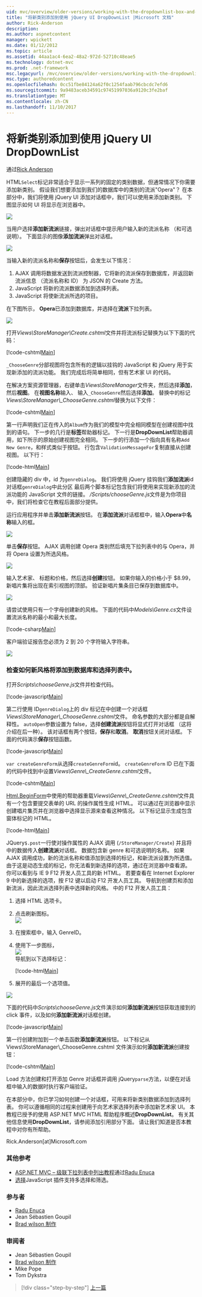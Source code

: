 ```yaml
---
uid: mvc/overview/older-versions/working-with-the-dropdownlist-box-and-jquery/adding-a-new-category-to-the-dropdownlist-using-jquery-ui
title: "将新类别添加到使用 jQuery UI DropDownList |Microsoft 文档"
author: Rick-Anderson
description: 
ms.author: aspnetcontent
manager: wpickett
ms.date: 01/12/2012
ms.topic: article
ms.assetid: 44aa1ac4-6ea2-48a2-972d-52710c48eae5
ms.technology: dotnet-mvc
ms.prod: .net-framework
msc.legacyurl: /mvc/overview/older-versions/working-with-the-dropdownlist-box-and-jquery/adding-a-new-category-to-the-dropdownlist-using-jquery-ui
msc.type: authoredcontent
ms.openlocfilehash: 0cc51fbe84124a62f0c1254faab796cbcdc7efd6
ms.sourcegitcommit: 9a9483aceb34591c97451997036a9120c3fe2baf
ms.translationtype: MT
ms.contentlocale: zh-CN
ms.lasthandoff: 11/10/2017
---
```

<a name="adding-a-new-category-to-the-dropdownlist-using-jquery-ui"></a>将新类别添加到使用 jQuery UI DropDownList
====================
通过[Rick Anderson](https://github.com/Rick-Anderson)

HTML`Select`标记非常适合于显示一系列的固定的类别数据，但通常情况下你需要添加新类别。 假设我们想要添加到我们的数据库中的类别的流派"Opera"？ 在本部分中，我们将使用 jQuery UI 添加对话框中，我们可以使用来添加新类别。 下图显示如何 UI 将显示在浏览器中。

![](adding-a-new-category-to-the-dropdownlist-using-jquery-ui/_static/image1.png)

当用户选择**添加新流派**链接，弹出对话框中提示用户输入新的流派名称 （和可选说明）。 下面显示的图像**添加流派**弹出对话框。

![](adding-a-new-category-to-the-dropdownlist-using-jquery-ui/_static/image2.png)

当输入新的流派名称和**保存**按钮后，会发生以下情况：

1. AJAX 调用将数据发送到流派控制器，它将新的流派保存到数据库，并返回新流派信息 （流派名称和 ID） 为 JSON 的 Create 方法。
2. JavaScript 将新的流派数据添加到选择列表。
3. JavaScript 将使新流派所选的项目。

 在下图所示， **Opera**已添加到数据库，并选择在**流派**下拉列表。 

![](adding-a-new-category-to-the-dropdownlist-using-jquery-ui/_static/image3.png)

打开*Views\StoreManager\Create.cshtml*文件并将流派标记替换为以下下面的代码：

[!code-cshtml[Main](adding-a-new-category-to-the-dropdownlist-using-jquery-ui/samples/sample1.cshtml)]

`_ChooseGenre`分部视图将包含所有的逻辑以挂钩的 JavaScript 和 jQuery 用于实现新添加的流派功能。 我们完成后将简单相同，但有艺术家 UI 的代码。

在解决方案资源管理器，右键单击*Views\StoreManager*文件夹，然后选择**添加**，然后**视图**。 在**视图名称**输入、 输入`_ChooseGenre`然后选择**添加**。 替换中的标记*Views\StoreManager\\_ChooseGenre.cshtml*替换为以下文件：

[!code-cshtml[Main](adding-a-new-category-to-the-dropdownlist-using-jquery-ui/samples/sample2.cshtml)]

第一行声明我们正在传入的`Album`作为我们的模型中完全相同模型在创建视图中找到的语句。 下一步的几行是**标签**帮助器标记。 下一行是**DropDownList**帮助器调用，如下所示的原始创建视图完全相同。 下一步的行添加一个指向具有名称`Add New Genre`，和样式类似于按钮。 行包含`ValidationMessageFor`复制直接从创建视图。 以下行：

[!code-html[Main](adding-a-new-category-to-the-dropdownlist-using-jquery-ui/samples/sample3.html)]

创建隐藏的 div 中，id 为`genreDialog`。 我们将使用 jQuery 挂钩我们**添加流派**id 对话框`genreDialog`中此分区 最后两个脚本标记包含我们将使用来实现新添加的流派功能的 JavaScript 文件的链接。 */Scripts/chooseGenre.js*文件是为你项目中，我们将检查它在教程后面部分提供。

运行应用程序并单击**添加新流派**按钮。 在**添加流派**对话框框中，输入**Opera**中**名称**输入的框。

![](adding-a-new-category-to-the-dropdownlist-using-jquery-ui/_static/image4.png)

单击**保存**按钮。 AJAX 调用创建 Opera 类别然后填充下拉列表中的与 Opera，并将 Opera 设置为所选风格。

![](adding-a-new-category-to-the-dropdownlist-using-jquery-ui/_static/image5.png)

输入艺术家、 标题和价格，然后选择**创建**按钮。 如果你输入的价格小于 $8.99，新唱片集将出现在索引视图的顶部。 验证新唱片集条目已保存到数据库中。

![](adding-a-new-category-to-the-dropdownlist-using-jquery-ui/_static/image6.png)

请尝试使用只有一个字母创建新的风格。 下面的代码中*Models\Genre.cs*文件设置流派名称的最小和最大长度。

[!code-csharp[Main](adding-a-new-category-to-the-dropdownlist-using-jquery-ui/samples/sample4.cs)]

客户端验证报告您必须为 2 到 20 个字符输入字符串。

![](adding-a-new-category-to-the-dropdownlist-using-jquery-ui/_static/image7.png)

### <a name="examining-how-a-new-genre-is-added-to-the-database-and-the-select-list"></a>检查如何新风格将添加到数据库和选择列表中。

打开*Scripts\chooseGenre.js*文件并检查代码。

[!code-javascript[Main](adding-a-new-category-to-the-dropdownlist-using-jquery-ui/samples/sample5.js)]

第二行使用 ID`genreDialog`上的 div 标记在中创建一个对话框*Views\StoreManager\\_ChooseGenre.cshtml*文件。 命名参数的大部分都是自解释性。 `autoOpen`参数设置为 false，选择**创建流派**按钮将显式打开对话框 （这将介绍在后一种）。 该对话框有两个按钮，**保存**和**取消**。 **取消**按钮关闭对话框。 下面的代码演示**保存**按钮函数。

[!code-javascript[Main](adding-a-new-category-to-the-dropdownlist-using-jquery-ui/samples/sample6.js)]

`var createGenreForm`从选择`createGenreForm`id。 `createGenreForm` ID 已在下面的代码中找到中设置*Views\Genre\\_CreateGenre.cshtml*文件。

[!code-cshtml[Main](adding-a-new-category-to-the-dropdownlist-using-jquery-ui/samples/sample7.cshtml)]

[Html.BeginForm](https://msdn.microsoft.com/en-us/library/dd492714.aspx)中使用的帮助器重载*Views\Genre\\_CreateGenre.cshtml*文件具有一个包含要提交表单的 URL 的操作属性生成 HTML。 可以通过在浏览器中显示创建唱片集页并在浏览器中选择显示源来查看这种情况。 以下标记显示生成包含窗体标记的 HTML。

[!code-html[Main](adding-a-new-category-to-the-dropdownlist-using-jquery-ui/samples/sample8.html)]

JQuery`$.post`一行使对操作属性的 AJAX 调用 (`/StoreManager/Create`) 并且将中的数据传入**创建流派**对话框。 数据包含新 genre 和可选说明的名称。 如果 AJAX 调用成功，新的流派名称和值添加到选择的标记，和新流派设置为所选值。 由于这是动态生成的标记，你无法看到新选择的选项，通过在浏览器中查看源。 你可以看到与 IE 9 F12 开发人员工具的新 HTML。 若要查看在 Internet Explorer 9 中的新选择的选项，按 F12 键以启动 F12 开发人员工具。 导航到创建页和添加新流派，因此流派选择列表中选择新的风格。 中的 F12 开发人员工具：

1. 选择 HTML 选项卡。
2. 点击刷新图标。  
    ![](adding-a-new-category-to-the-dropdownlist-using-jquery-ui/_static/image8.png)
3. 在搜索框中，输入 GenreID。
4. 使用下一步图标，   
    ![](adding-a-new-category-to-the-dropdownlist-using-jquery-ui/_static/image9.png)  
 导航到以下选择标记：

    [!code-html[Main](adding-a-new-category-to-the-dropdownlist-using-jquery-ui/samples/sample9.html)]
5. 展开的最后一个选项值。

![](adding-a-new-category-to-the-dropdownlist-using-jquery-ui/_static/image10.png)

下面的代码中*Scripts\chooseGenre.js*文件演示如何**添加新流派**按钮获取连接到的 click 事件，以及如何**添加新流派**对话框创建。

[!code-javascript[Main](adding-a-new-category-to-the-dropdownlist-using-jquery-ui/samples/sample10.js)]

第一行创建附加到一个单击函数**添加新流派**按钮。 以下标记从 Views\StoreManager\\_ChooseGenre.cshtml 文件演示如何**添加新流派**创建按钮：

[!code-cshtml[Main](adding-a-new-category-to-the-dropdownlist-using-jquery-ui/samples/sample11.cshtml)]

Load 方法创建和打开添加 Genre 对话框并调用 jQuery`parse`方法，以便在对话框中输入的数据时执行客户端验证。

在本部分中，你已学习如何创建一个对话框，可用来将新类别数据添加到选择列表。 你可以遵循相同的过程来创建用于向艺术家选择列表中添加新艺术家 UI。 本教程已授予的使用 ASP.NET MVC HTML 帮助程序概述**DropDownList**。 有关其他信息使用**DropDownList**，请参阅添加引用部分下面。 请让我们知道是否本教程中对你有所帮助。

Rick.Anderson[at]Microsoft.com

### <a name="additional-references"></a>其他参考

- [ASP.NET MVC – 级联下拉列表中列出教程](https://weblogs.asp.net/raduenuca/archive/2011/03/06/asp-net-mvc-cascading-dropdown-lists-tutorial-part-1-defining-the-problem-and-the-context.aspx)通过[Radu Enuca](https://weblogs.asp.net/raduenuca/default.aspx)
- [选择](http://harvesthq.github.com/chosen/)JavaScript 插件支持多选择和筛选。

### <a name="contributors"></a>参与者

- [Radu Enuca](https://weblogs.asp.net/raduenuca/default.aspx)
- Jean Sébastien Goupil
- [Brad wilson 制作](http://bradwilson.typepad.com/)

### <a name="reviewers"></a>审阅者

- Jean Sébastien Goupil
- [Brad wilson 制作](http://bradwilson.typepad.com/)
- Mike Pope
- Tom Dykstra

>[!div class="step-by-step"]
[上一篇](examining-how-aspnet-mvc-scaffolds-the-dropdownlist-helper.md)
